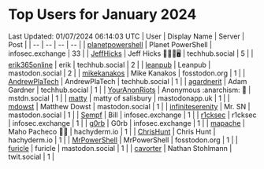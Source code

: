 # Top Users for January 2024
Last Updated: 01/07/2024 06:14:03 UTC
| User | Display Name | Server | Post |
| -- | -- | -- | -- |
| [planetpowershell](https://infosec.exchange/@planetpowershell) | Planet PowerShell | infosec.exchange | 33 |
| [JeffHicks](https://techhub.social/@JeffHicks) | Jeff Hicks 🐶🎼🍷🖥️ | techhub.social | 5 |
| [erik365online](https://techhub.social/@erik365online) | erik | techhub.social | 2 |
| [leanpub](https://mastodon.social/@leanpub) | Leanpub | mastodon.social | 2 |
| [mikekanakos](https://fosstodon.org/@mikekanakos) | Mike Kanakos | fosstodon.org | 1 |
| [AndrewPlaTech](https://techhub.social/@AndrewPlaTech) | AndrewPlaTech | techhub.social | 1 |
| [agardnerit](https://techhub.social/@agardnerit) | Adam Gardner | techhub.social | 1 |
| [YourAnonRiots](https://mstdn.social/@YourAnonRiots) | Anonymous  :anarchism: 🏴 | mstdn.social | 1 |
| [matty](https://mastodonapp.uk/@matty) | matty of salisbury | mastodonapp.uk | 1 |
| [mdowst](https://mastodon.social/@mdowst) | Matthew Dowst | mastodon.social | 1 |
| [infiniteserenity](https://mastodon.social/@infiniteserenity) | Mr. SN | mastodon.social | 1 |
| [Sempf](https://infosec.exchange/@Sempf) | Bill | infosec.exchange | 1 |
| [r1cksec](https://infosec.exchange/@r1cksec) | r1cksec | infosec.exchange | 1 |
| [g0rb](https://infosec.exchange/@g0rb) | G0rb | infosec.exchange | 1 |
| [mapache](https://hachyderm.io/@mapache) | Maho Pacheco 🦝🍻 | hachyderm.io | 1 |
| [ChrisHunt](https://hachyderm.io/@ChrisHunt) | Chris Hunt | hachyderm.io | 1 |
| [MrPowerShell](https://fosstodon.org/@MrPowerShell) | MrPowerShell | fosstodon.org | 1 |
| [furicle](https://mastodon.social/@furicle) | furicle | mastodon.social | 1 |
| [cavorter](https://twit.social/@cavorter) | Nathan Stohlmann | twit.social | 1 |
